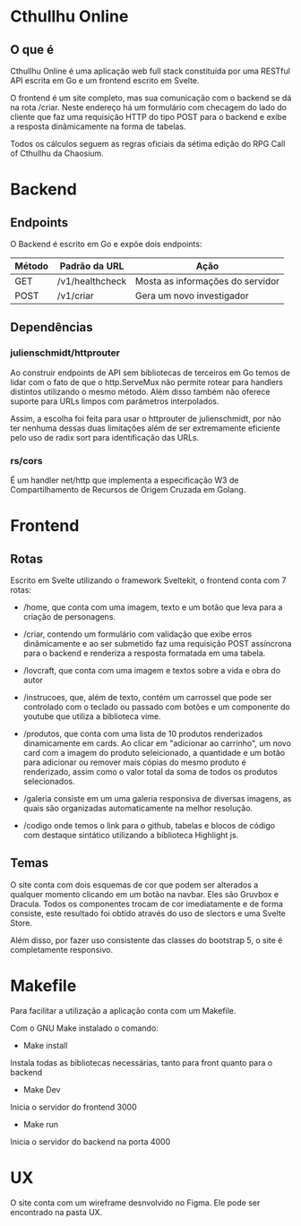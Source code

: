 # Cthullhu Online

## O que é

Cthullhu Online é uma aplicação web full stack constituída por uma RESTful API escrita em Go e um frontend escrito em Svelte.

O frontend é um site completo, mas sua comunicação com o backend se dá na rota /criar. 
Neste endereço há um formulário com checagem do lado do cliente que faz uma requisição HTTP do tipo POST para o backend e exibe a resposta dinâmicamente na forma de tabelas.

Todos os cálculos seguem as regras oficiais da sétima edição do RPG Call of Cthullhu da Chaosium.

# Backend

## Endpoints

O Backend é escrito em Go e expõe dois endpoints:


| Método | Padrão da URL | Ação|
|--------|---------------------|----------------------------|
| GET    | /v1/healthcheck     | Mosta as informações do servidor      |
| POST   | /v1/criar 			| Gera um novo investigador |


## Dependências

### julienschmidt/httprouter

Ao construir endpoints de API sem bibliotecas de terceiros  em Go temos de lidar com o fato de que o http.ServeMux não permite rotear para handlers distintos utilizando o mesmo método. Além disso também não oferece suporte para URLs limpos com parâmetros interpolados.

Assim, a escolha foi feita para usar o httprouter de julienschmidt, por não ter nenhuma dessas duas limitações além de ser extremamente eficiente pelo uso de radix sort para identificação das URLs. 

### rs/cors

É um handler net/http que implementa a especificação W3 de Compartilhamento de Recursos de Origem Cruzada em Golang.

# Frontend

## Rotas

Escrito em Svelte utilizando o framework Sveltekit, o frontend conta com 7 rotas:

- /home, que conta com uma imagem, texto e um botão que leva para a criação de personagens. 

- /criar, contendo um formulário com validação que exibe erros dinâmicamente e ao ser submetido faz uma requisição POST assíncrona para o backend e renderiza a resposta formatada em uma tabela.  

- /lovcraft, que conta com uma imagem e textos sobre a vida e obra do autor

- /instrucoes, que, além de texto, contém um carrossel que pode ser controlado com o teclado ou passado com botões e um componente do youtube que utiliza a biblioteca vime.

- /produtos, que conta com uma lista de 10 produtos renderizados dinamicamente em cards. Ao clicar em "adicionar ao carrinho", um novo card com a imagem do produto seleicionado, a quantidade e um botão para adicionar ou remover mais cópias do mesmo produto é renderizado, assim como o valor total da soma de todos os produtos selecionados.

-  /galeria consiste em um uma galeria responsiva de diversas imagens, as quais são organizadas automaticamente na melhor resolução.

- /codigo onde temos o link para o github, tabelas e blocos de código com destaque sintático utilizando a biblioteca Highlight js.

## Temas

O site conta com dois esquemas de cor que podem ser alterados a qualquer momento clicando em um botão na navbar. Eles são Gruvbox e Dracula. Todos os componentes trocam de cor imediatamente e de forma consiste, este resultado foi obtido através do uso de slectors e uma Svelte Store.

Além disso, por fazer uso consistente das classes do bootstrap 5, o site é completamente responsivo.

# Makefile

Para facilitar a utilização a aplicação conta com um Makefile.

Com o GNU Make instalado o comando:

- Make  install

Instala todas as bibliotecas necessárias, tanto para front quanto para o backend

- Make Dev

Inicia o servidor do frontend 3000

- Make run

Inicia o servidor do backend na porta 4000

# UX

O site conta com um wireframe desnvolvido no Figma. Ele pode ser encontrado na pasta UX.
